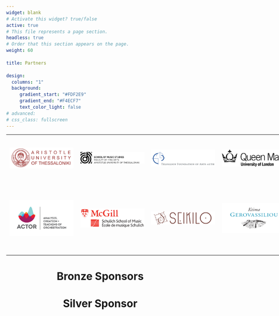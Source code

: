 ```yaml
---
widget: blank
# Activate this widget? true/false
active: true
# This file represents a page section.
headless: true
# Order that this section appears on the page.
weight: 60

title: Partners

design:
  columns: "1"
  background: 
     gradient_start: "#FDF2E9"
     gradient_end: "#F4ECF7"
     text_color_light: false
# advanced:
# css_class: fullscreen
---
```


<div align="center">
  
<style type="text/css">
.tg  {border-collapse:collapse;border-spacing:0;margin:0px auto;}
.tg td{border-style:none;border-width:1px;font-family:inherit;font-size:inherit;
  overflow:hidden;padding:10px 9px;word-break:normal;}
.tg th{border-style:none;border-width:0px;font-family:inherit;
  font-weight:normal;overflow:hidden;padding:10px 9px;word-break:normal;}
@media screen and (max-width: 767px) {.tg {width: auto !important;}.tg col {width: auto !important;}.tg-wrap {overflow-x: auto;-webkit-overflow-scrolling: touch;margin: auto 0px;}}</style>
<div class="tg-wrap"><table class="tg" border="0" style="undefined;table-layout: fixed; width: 950px">
<colgroup>
<col style="width: 190px">
<col style="width: 190px">
<col style="width: 190px">
<col style="width: 190px">
<col style="width: 190px">
</colgroup>
<tbody>
  <tr>
    <td><img src="/assets/media/logos/logo1.png"></td>
    <td><img class="logo" src="/assets/media/logos/logo-en.svg"></td>
    <td><img class="telog" src="/assets/media/logos/logo5.png"></td>
    <td><img class="qmul" src="/assets/media/logos/qmul.png"></td>
    <td><img class="uol" src="/assets/media/logos/logo3b.png"></td>
  </tr>
  <tr>
    <td><img class="actor" src="/assets/media/logos/logo4.png"></td>
    <td><img class="telog" src="/assets/media/logos/Schulich.png"></td> 
    <td><img class="qmul" src="/assets/media/logos/seikilo-upperlogo2.png"></td>
    <td><img class="actor" src="/assets/media/logos/Gerovassiliou.png"></td>
    <td><img class="actor" src="/assets/media/logos/thesstour2.png"></td>
  </tr>  
</tbody>
</table></div>



# Bronze Sponsors


# Silver Sponsor

  
</div>
